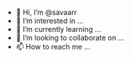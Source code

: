 - 👋 Hi, I’m @savaarr
- 👀 I’m interested in ...
- 🌱 I’m currently learning ...
- 💞️ I’m looking to collaborate on ...
- 📫 How to reach me ...

<!---
savaarr/savaarr is a ✨ special ✨ repository because its `README.md` (this file) appears on your GitHub profile.
You can click the Preview link to take a look at your changes.
--->
